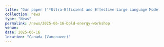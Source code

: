 ```yaml
---
title: "Our paper ['*Ultra-Efficient and Effective Large Language Models with Multi-Boolean Architectures*'](https://openreview.net/pdf?id=cwbb72pbCL) has been accepted at ICML Workshop on on Efficient Systems for Foundation Models and workshop on Machine Learning for Wireless Communication and Networks 2025!"
collection: news
type: "News"
permalink: /news/2025-06-16-bold-energy-workshop
venue: 
date: 2025-06-16
location: "Canada (Vancouver)"
---
```

